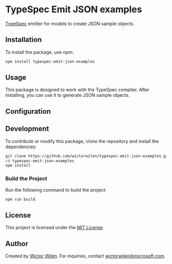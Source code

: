 # TypeSpec Emit JSON examples

[TypeSpec](https://typespec.io) emitter for models to create JSON sample objects.

## Installation

To install the package, use npm:

```bash
npm install typespec-emit-json-examples
```

## Usage

This package is designed to work with the TypeSpec compiler. After installing, you can use it to generate JSON sample objects.

## Configuration



## Development

To contribute or modify this package, clone the repository and install the dependencies:

```bash
git clone https://github.com/wictorwilen/typespec-emit-json-examples.git
cd typespec-emit-json-examples
npm install
```

### Build the Project

Run the following command to build the project:

```bash
npm run build
```

## License

This project is licensed under the [MIT License](LICENSE).

## Author

Created by [Wictor Wilén](https://www.wictorwilen.se). For inquiries, contact [wictorwilen@microsoft.com](mailto:wictorwilen@microsoft.com).
